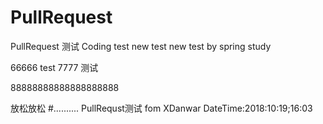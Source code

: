 # PullRequest
PullRequest 测试
Coding test
new test
new test by spring
study

66666
test
7777
测试

88888888888888888888

放松放松
#..........
PullRequst测试 fom XDanwar
DateTime:2018:10:19;16:03
